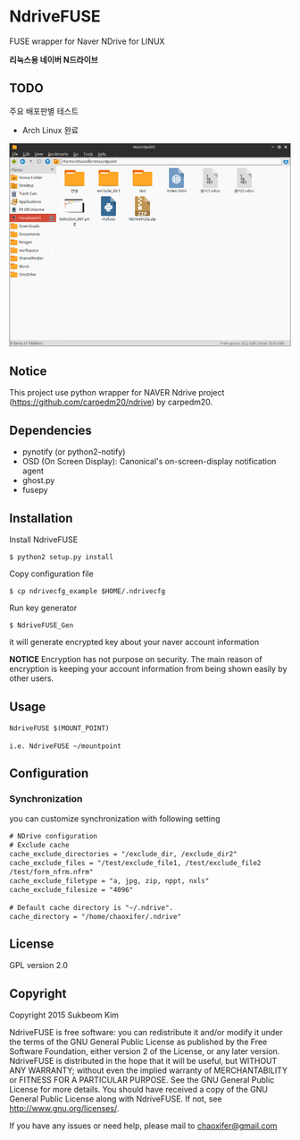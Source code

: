 # NdriveFUSE
FUSE wrapper for Naver NDrive for LINUX

**리눅스용 네이버 N드라이브**

## TODO
주요 배포판별 테스트
- Arch Linux 완료

![](https://github.com/seokbeomKim/NdriveFUSE/blob/gh-pages/screenshot_001.png)
## Notice
This project use python wrapper for NAVER Ndrive project (https://github.com/carpedm20/ndrive) by carpedm20.

## Dependencies
- pynotify (or python2-notify)
- OSD (On Screen Display): Canonical's on-screen-display notification agent
- ghost.py
- fusepy

## Installation 
Install NdriveFUSE
```
$ python2 setup.py install
```

Copy configuration file
```
$ cp ndrivecfg_example $HOME/.ndrivecfg
```

Run key generator 
```
$ NdriveFUSE_Gen
```
   it will generate encrypted key about your naver account information
   
   **NOTICE** Encryption has not purpose on security. The main reason of
   encryption is keeping your account information from being shown easily by 
   other users.

## Usage
```
NdriveFUSE $(MOUNT_POINT)

i.e. NdriveFUSE ~/mountpoint
```

## Configuration
### Synchronization
you can customize synchronization with following setting
```
# NDrive configuration
# Exclude cache
cache_exclude_directories = "/exclude_dir, /exclude_dir2"
cache_exclude_files = "/test/exclude_file1, /test/exclude_file2 /test/form_nfrm.nfrm"
cache_exclude_filetype = "a, jpg, zip, nppt, nxls"
cache_exclude_filesize = "4096"

# Default cache directory is "~/.ndrive".
cache_directory = "/home/chaoxifer/.ndrive"
```

## License
GPL version 2.0

## Copyright
Copyright 2015 Sukbeom Kim

NdriveFUSE is free software: you can redistribute it and/or modify
it under the terms of the GNU General Public License as published by
the Free Software Foundation, either version 2 of the License, or
any later version.
NdriveFUSE is distributed in the hope that it will be useful,
but WITHOUT ANY WARRANTY; without even the implied warranty of
MERCHANTABILITY or FITNESS FOR A PARTICULAR PURPOSE.  See the
GNU General Public License for more details.
You should have received a copy of the GNU General Public License
along with NdriveFUSE.  If not, see <http://www.gnu.org/licenses/>.


If you have any issues or need help, please mail to chaoxifer@gmail.com
